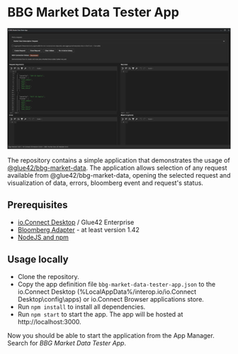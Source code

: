 # BBG Market Data Tester App

![bbg-market-data tester app image](./app.png)

The repository contains a simple application that demonstrates the usage of [@glue42/bbg-market-data](https://www.npmjs.com/package/@glue42/bbg-market-data).
The application allows selection of any request available from @glue42/bbg-market-data, opening the selected request and visualization of data, errors, bloomberg event and request's status.

## Prerequisites

- [io.Connect Desktop](https://interop.io/) / Glue42 Enterprise
- [Bloomberg Adapter](https://docs.interop.io/adapters/bloomberg/market-data/overview/index.html) - at least version 1.42
- [NodeJS and npm](https://nodejs.org/en/)

## Usage locally

- Clone the repository.
- Copy the app definition file `bbg-market-data-tester-app.json` to the io.Connect Desktop (%LocalAppData%/interop.io/io.Connect Desktop\config\apps) or io.Connect Browser applications store.
- Run `npm install` to install all dependencies.
- Run `npm start` to start the app. The app will be hosted at http://localhost:3000.

Now you should be able to start the application from the App Manager. Search for _BBG Market Data Tester App_.
